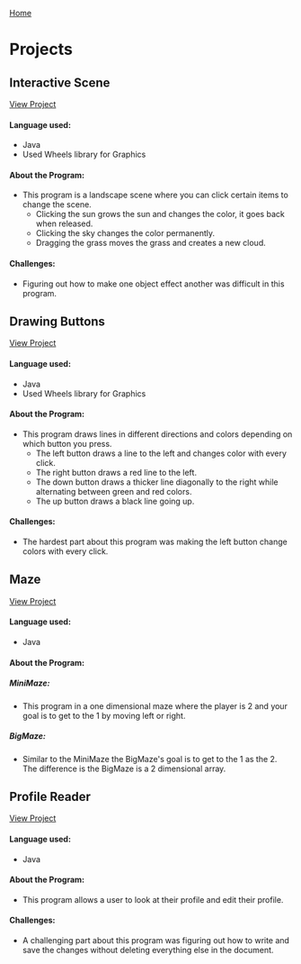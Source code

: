 [Home](./)
# Projects

## Interactive Scene
[View Project](https://github.com/miatroiano/InteractiveScene)

#### Language used:
- Java
- Used Wheels library for Graphics

#### About the Program:
- This program is a landscape scene where you can click certain items to change the scene.
  - Clicking the sun grows the sun and changes the color, it goes back when released.
  - Clicking the sky changes the color permanently.
  - Dragging the grass moves the grass and creates a new cloud.

#### Challenges:
- Figuring out how to make one object effect another was difficult in this program.

## Drawing Buttons
[View Project](https://github.com/miatroiano/Drawing-buttons-)

#### Language used:
- Java
- Used Wheels library for Graphics

#### About the Program:
- This program draws lines in different directions and colors depending on which button you press.
  - The left button draws a line to the left and changes color with every click.
  - The right button draws a red line to the left.
  - The down button draws a thicker line diagonally to the right while alternating between green and red colors.
  - The up button draws a black line going up.

#### Challenges:
- The hardest part about this program was making the left button change colors with every click.

## Maze
[View Project](https://github.com/miatroiano/Maze)

#### Language used:
- Java

#### About the Program:
##### MiniMaze:
  - This program in a one dimensional maze where the player is 2 and your goal is to get to the 1 by moving left or right.

##### BigMaze:
  - Similar to the MiniMaze the BigMaze's goal is to get to the 1 as the 2. The difference is the BigMaze is a 2 dimensional array.

## Profile Reader
[View Project](https://github.com/miatroiano/ProfileReader)

#### Language used:
- Java

#### About the Program:
- This program allows a user to look at their profile and edit their profile.

#### Challenges:
-  A challenging part about this program was figuring out how to write and save the changes without deleting everything else in the document.
